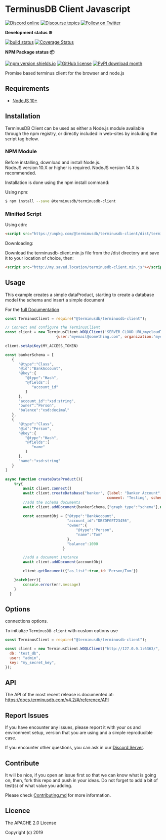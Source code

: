 TerminusDB Client Javascript
==========================

[![Discord online](https://img.shields.io/discord/689805612053168129?color=7289da&logo=Discord&label=Discord%20chat)](https://discord.gg/yTJKAma)
[![Discourse topics](https://img.shields.io/discourse/topics?color=yellow&logo=Discourse&server=https%3A%2F%2Fdiscuss.terminusdb.com%2F)](https://discuss.terminusdb.com/)
[![Follow on Twitter](https://img.shields.io/twitter/follow/terminusdb?color=skyblue&label=Follow%20on%20Twitter&logo=twitter&style=flat)](https://twitter.com/TerminusDB)

**Development status ⚙️**

[![build status](https://api.travis-ci.com/terminusdb/terminusdb-client.svg?branch=main)](https://travis-ci.com/terminusdb/terminusdb-client)
[![Coverage Status](https://coveralls.io/repos/github/terminusdb/terminusdb-client/badge.svg?branch=master)](https://coveralls.io/repos/github/terminusdb/terminusdb-client/badge.svg?branch=master)

**NPM Package status 📦**

[![npm version shields.io](https://img.shields.io/npm/v/@terminusdb/terminusdb-client?logo=npm)](https://www.npmjs.com/package/@terminusdb/terminusdb-client)
[![GitHub license](https://img.shields.io/github/license/terminusdb/terminusdb-client-js?color=white&logo=apache)](https://github.com/terminusdb/terminusdb-client-js/blob/main/LICENSE)
[![PyPI download month](https://img.shields.io/npm/dw/@terminusdb/terminusdb-client?color=red&label=npm%20package&logo=npm&style=flat)](https://www.npmjs.com/package/@terminusdb/terminusdb-client)

Promise based terminus client for the browser and node.js

## Requirements

- [NodeJS 10+](https://nodejs.org/en/)

## Installation

TerminusDB Client can be used as either a Node.js module available through the npm registry, or directly included in web-sites by including the script tag below.

### NPM Module

Before installing, download and install Node.js.<br> 
NodeJS version 10.X or higher is required. NodeJS version 14.X is recommended.

Installation is done using the npm install command:

Using npm:

```bash
$ npm install --save @terminusdb/terminusdb-client
```

### Minified Script

Using cdn:

```html
<script src="https://unpkg.com/@terminusdb/terminusdb-client/dist/terminusdb-client.min.js"></script>
```

Downloading:

Download the terminusdb-client.min.js file from the /dist directory and save it to your location of choice, then:

```html
<script src="http://my.saved.location/terminusdb-client.min.js"></script>
```

## Usage

This example creates a simple dataProduct, starting to create a database model the schema
and insert a simple document

For the [full Documentation](https://terminusdb.github.io/terminusdb-client-js/)

```javascript
const TerminusClient = require("@terminusdb/terminusdb-client");

// Connect and configure the TerminusClient
const client = new TerminusClient.WOQLClient('SERVER_CLOUD_URL/mycloudTeam',
                       {user:"myemail@something.com", organization:'mycloudTeam'})
                                            
client.setApiKey(MY_ACCESS_TOKEN)

const bankerSchema = [
   {
      "@type":"Class",
      "@id":"BankAccount",
      "@key":{
         "@type":"Hash",
         "@fields":[
            "account_id"
         ]
      },
      "account_id":"xsd:string",
      "owner":"Person",
      "balance":"xsd:decimal"
   },
   {
      "@type":"Class",
      "@id":"Person",
      "@key":{
         "@type":"Hash",
         "@fields":[
            "name"
         ]
      },
      "name":"xsd:string"
   }
]
 
async function createDataProduct(){
    try{
        await client.connect()
        await client.createDatabase("banker", {label: "Banker Account", 
                                              comment: "Testing", schema: true})
        //add the schema documents
        await client.addDocument(bankerSchema,{"graph_type":"schema"},null,"add new schema") 
    
        const accountObj = {"@type":"BankAccount",
                            "account_id":"DBZDFGET23456",
                            "owner":{
                                "@type":"Person",
                                "name":"Tom"
                            },
                            "balance":1000
                          }

        //add a document instance
        await client.addDocument(accountObj)

        client.getDocument({"as_list":true,id:'Person/Tom'})

    }catch(err){
        console.error(err.message)
    }
  }

```

## Options

connections options.

To initialize `TerminusDB client` with custom options use

```js
const TerminusClient = require("@terminusdb/terminusdb-client");

const client = new TerminusClient.WOQLClient("http://127.0.0.1:6363/", {
  db: "test_db",
  user: "admin",
  key: "my_secret_key",
});
```

## API

The API of the most recent release is documented at: <https://docs.terminusdb.com/v4.2/#/reference/API>

## Report Issues

If you have encounter any issues, please report it with your os and environment setup, version that you are using and a simple reproducible case.

If you encounter other questions, you can ask in our [Discord Server](https://discord.gg/hTU3XWSzuZ).

## Contribute

It will be nice, if you open an issue first so that we can know what is going on, then, fork this repo and push in your ideas. Do not forget to add a bit of test(s) of what value you adding.

Please check [Contributing.md](Contributing.md) for more information.

## Licence

The APACHE 2.0 License

Copyright (c) 2019
